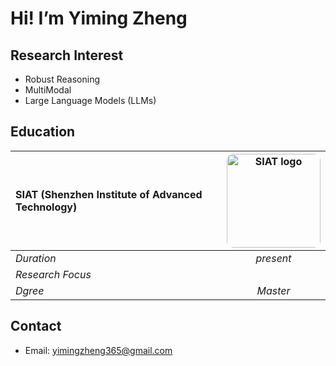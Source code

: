 # Hi! I’m Yiming Zheng

## Research Interest
- Robust Reasoning
- MultiModal
- Large Language Models (LLMs)

## Education

| **SIAT (Shenzhen Institute of Advanced Technology)**  | <img width="150" style="border-radius: 10px;" src="https://github.com/user-attachments/assets/b702f4d6-d826-463f-8a97-e98c8bc10f20" alt="SIAT logo"> |
| :---------------------------------------------------------------------- | :----------------------------------------------------------------------------------------------------------: |
| *Duration*                                           |                    *present*                                                                                          |
| *Research Focus*                                                  |                                                                                                              |
|*Dgree*|*Master*|


## Contact
- Email: [yimingzheng365@gmail.com](mailto:yimingzheng365@gmail.com)
